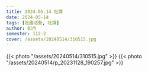 ```yaml
---
title: 2024.05.14 社課
date: 2024-05-14
tags: [社團活動, 社課]
author: 如月
semester: 112-2
cover: /assets/20240514/310515.jpg
---
```


{{< photo "/assets/20240514/310515.jpg" >}}
{{< photo "/assets/20240514/p_20231128_190257.jpg" >}}
